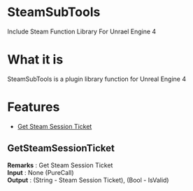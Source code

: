 # SteamSubTools
Include Steam Function Library For Unrael Engine 4
# What it is
SteamSubTools is a plugin library function for Unreal Engine 4

# Features
- [Get Steam Session Ticket](https://github.com/censor31337/SteamSubTools#GetSteamSessionTicket)

## GetSteamSessionTicket  
**Remarks** : Get Steam Session Ticket  
**Input** : None (PureCall)  
**Output** : (String - Steam Session Ticket), (Bool - IsValid)  
